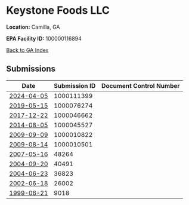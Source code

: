 # Keystone Foods LLC

**Location:** Camilla, GA

**EPA Facility ID:** 100000116894

[Back to GA Index](../../index.md)

## Submissions

| Date | Submission ID | Document Control Number |
|------|--------------|-------------------------|
| [2024-04-05](submissions/1000111399.md) | 1000111399 |  |
| [2019-05-15](submissions/1000076274.md) | 1000076274 |  |
| [2017-12-22](submissions/1000046662.md) | 1000046662 |  |
| [2014-08-05](submissions/1000045527.md) | 1000045527 |  |
| [2009-09-09](submissions/1000010822.md) | 1000010822 |  |
| [2009-08-14](submissions/1000010501.md) | 1000010501 |  |
| [2007-05-16](submissions/48264.md) | 48264 |  |
| [2004-09-20](submissions/40491.md) | 40491 |  |
| [2004-06-23](submissions/36823.md) | 36823 |  |
| [2002-06-18](submissions/26002.md) | 26002 |  |
| [1999-06-21](submissions/9018.md) | 9018 |  |
